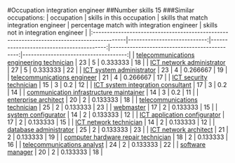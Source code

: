#Occupation integration engineer
##Number skills 15
###Similar occupations:
| occupation                                                                                |   skills in this occupation |   skills that match integration engineer |   percentage match with integration engineer |   skills not in integration engineer |
|:------------------------------------------------------------------------------------------|----------------------------:|-----------------------------------------:|---------------------------------------------:|-------------------------------------:|
| [telecommunications engineering technician](telecommunications_engineering_technician.md) |                          23 |                                        5 |                                     0.333333 |                                   18 |
| [ICT network administrator](ICT_network_administrator.md)                                 |                          27 |                                        5 |                                     0.333333 |                                   22 |
| [ICT system administrator](ICT_system_administrator.md)                                   |                          23 |                                        4 |                                     0.266667 |                                   19 |
| [telecommunications engineer](telecommunications_engineer.md)                             |                          21 |                                        4 |                                     0.266667 |                                   17 |
| [ICT security technician](ICT_security_technician.md)                                     |                          15 |                                        3 |                                     0.2      |                                   12 |
| [ICT system integration consultant](ICT_system_integration_consultant.md)                 |                          17 |                                        3 |                                     0.2      |                                   14 |
| [communication infrastructure maintainer](communication_infrastructure_maintainer.md)     |                          14 |                                        3 |                                     0.2      |                                   11 |
| [enterprise architect](enterprise_architect.md)                                           |                          20 |                                        2 |                                     0.133333 |                                   18 |
| [telecommunications technician](telecommunications_technician.md)                         |                          25 |                                        2 |                                     0.133333 |                                   23 |
| [webmaster](webmaster.md)                                                                 |                          17 |                                        2 |                                     0.133333 |                                   15 |
| [system configurator](system_configurator.md)                                             |                          14 |                                        2 |                                     0.133333 |                                   12 |
| [ICT application configurator](ICT_application_configurator.md)                           |                          17 |                                        2 |                                     0.133333 |                                   15 |
| [ICT network technician](ICT_network_technician.md)                                       |                          14 |                                        2 |                                     0.133333 |                                   12 |
| [database administrator](database_administrator.md)                                       |                          25 |                                        2 |                                     0.133333 |                                   23 |
| [ICT network architect](ICT_network_architect.md)                                         |                          21 |                                        2 |                                     0.133333 |                                   19 |
| [computer hardware repair technician](computer_hardware_repair_technician.md)             |                          18 |                                        2 |                                     0.133333 |                                   16 |
| [telecommunications analyst](telecommunications_analyst.md)                               |                          24 |                                        2 |                                     0.133333 |                                   22 |
| [software manager](software_manager.md)                                                   |                          20 |                                        2 |                                     0.133333 |                                   18 |
